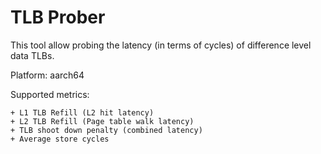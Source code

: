 # TLB Prober

This tool allow probing the latency (in terms of cycles) of difference level data TLBs.

Platform: aarch64

Supported metrics:

    + L1 TLB Refill (L2 hit latency)
    + L2 TLB Refill (Page table walk latency)
    + TLB shoot down penalty (combined latency)
    + Average store cycles
